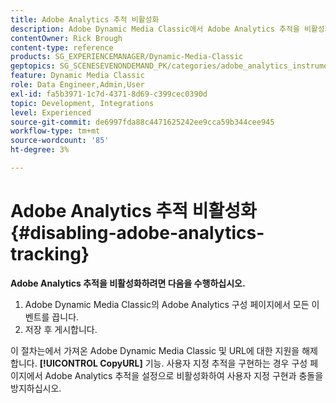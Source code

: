 ```yaml
---
title: Adobe Analytics 추적 비활성화
description: Adobe Dynamic Media Classic에서 Adobe Analytics 추적을 비활성화하는 방법에 대해 알아봅니다.
contentOwner: Rick Brough
content-type: reference
products: SG_EXPERIENCEMANAGER/Dynamic-Media-Classic
geptopics: SG_SCENESEVENONDEMAND_PK/categories/adobe_analytics_instrumentation_kit
feature: Dynamic Media Classic
role: Data Engineer,Admin,User
exl-id: fa5b3971-1c7d-4371-8d69-c399cec0390d
topic: Development, Integrations
level: Experienced
source-git-commit: de6997fda88c4471625242ee9cca59b344cee945
workflow-type: tm+mt
source-wordcount: '85'
ht-degree: 3%

---
```


# Adobe Analytics 추적 비활성화{#disabling-adobe-analytics-tracking}

**Adobe Analytics 추적을 비활성화하려면 다음을 수행하십시오.**

1. Adobe Dynamic Media Classic의 Adobe Analytics 구성 페이지에서 모든 이벤트를 끕니다.
1. 저장 후 게시합니다.

이 절차는에서 가져온 Adobe Dynamic Media Classic 및 URL에 대한 지원을 해제합니다. **[!UICONTROL CopyURL]** 기능. 사용자 지정 추적을 구현하는 경우 구성 페이지에서 Adobe Analytics 추적을 설정으로 비활성화하여 사용자 지정 구현과 충돌을 방지하십시오.
